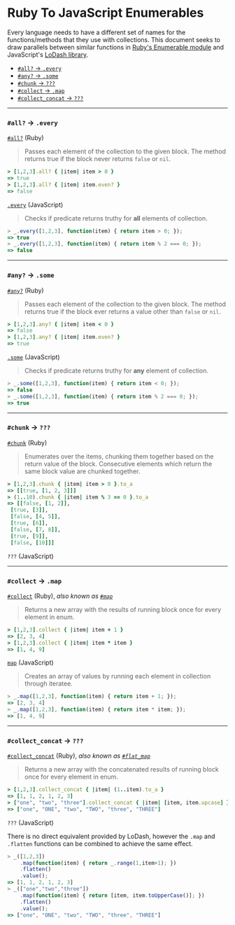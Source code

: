 # Ruby To JavaScript Enumerables

Every language needs to have a different set of names for the
functions/methods that they use with collections. This document seeks to
draw parallels between similar functions in [Ruby's Enumerable
module](http://ruby-doc.org/core-2.2.3/Enumerable.html) and JavaScript's
[LoDash library](https://lodash.com/).

- [`#all?` → `.every`](#all--every)
- [`#any?` → `.some`](#any--some)
- [`#chunk` → `???`](#chunk--)
- [`#collect` → `.map`](#collect--map)
- [`#collect_concat` → `???`](#collect_concat--)

---

### `#all?` → `.every`

[`#all?`](http://ruby-doc.org/core-2.2.3/Enumerable.html#method-i-all-3F) (Ruby)

> Passes each element of the collection to the given block. The method
> returns true if the block never returns `false` or `nil`.

```ruby
> [1,2,3].all? { |item| item > 0 }
=> true
> [1,2,3].all? { |item| item.even? }
=> false
```

[`.every`](https://lodash.com/docs#every) (JavaScript)

> Checks if predicate returns truthy for **all** elements of collection.

```javascript
> _.every([1,2,3], function(item) { return item > 0; });
=> true
> _.every([1,2,3], function(item) { return item % 2 === 0; });
=> false
```

---

### `#any?` → `.some`

[`#any?`](http://ruby-doc.org/core-2.2.3/Enumerable.html#method-i-any-3F)
(Ruby)

> Passes each element of the collection to the given block. The method
> returns true if the block ever returns a value other than `false` or `nil`.

```ruby
> [1,2,3].any? { |item| item < 0 }
=> false
> [1,2,3].any? { |item| item.even? }
=> true
```

[`.some`](https://lodash.com/docs#some) (JavaScript)

> Checks if predicate returns truthy for **any** element of collection.

```javascript
> _.some([1,2,3], function(item) { return item < 0; });
=> false
> _.some([1,2,3], function(item) { return item % 2 === 0; });
=> true
```

---

### `#chunk` → `???`

[`#chunk`](http://ruby-doc.org/core-2.2.3/Enumerable.html#method-i-chunk)
(Ruby)

> Enumerates over the items, chunking them together based on the return
> value of the block. Consecutive elements which return the same block
> value are chunked together.

```ruby
> [1,2,3].chunk { |item| item > 0 }.to_a
=> [[true, [1, 2, 3]]]
> (1..10).chunk { |item| item % 3 == 0 }.to_a
=> [[false, [1, 2]],
 [true, [3]],
 [false, [4, 5]],
 [true, [6]],
 [false, [7, 8]],
 [true, [9]],
 [false, [10]]]
```

`???` (JavaScript)

---

### `#collect` → `.map`

[`#collect`](http://ruby-doc.org/core-2.2.3/Enumerable.html#method-i-collect)
(Ruby),
*also known as
[`#map`](http://ruby-doc.org/core-2.2.3/Enumerable.html#method-i-map)*

> Returns a new array with the results of running block once for every
> element in enum.

```ruby
> [1,2,3].collect { |item| item + 1 }
=> [2, 3, 4]
> [1,2,3].collect { |item| item * item }
=> [1, 4, 9]
```

[`map`](https://lodash.com/docs#map) (JavaScript)

> Creates an array of values by running each element in collection through
> iteratee.

```javascript
> _.map([1,2,3], function(item) { return item + 1; });
=> [2, 3, 4]
> _.map([1,2,3], function(item) { return item * item; });
=> [1, 4, 9]
```

---

### `#collect_concat` → `???`

[`#collect_concat`](http://ruby-doc.org/core-2.2.3/Enumerable.html#method-i-collect_concat) (Ruby),
*also known as
[`#flat_map`](http://ruby-doc.org/core-2.2.3/Enumerable.html#method-i-flat_map)*

> Returns a new array with the concatenated results of running block once
> for every element in enum.

```ruby
> [1,2,3].collect_concat { |item| (1..item).to_a }
=> [1, 1, 2, 1, 2, 3]
> ["one", "two", "three"].collect_concat { |item| [item, item.upcase] }
=> ["one", "ONE", "two", "TWO", "three", "THREE"]
```

`???` (JavaScript)

There is no direct equivalent provided by LoDash, however the `.map` and
`.flatten` functions can be combined to achieve the same effect.

```javascript
> _([1,2,3])
    .map(function(item) { return _.range(1,item+1); })
    .flatten()
    .value();
=> [1, 1, 2, 1, 2, 3]
> _(["one","two","three"])
    .map(function(item) { return [item, item.toUpperCase()]; })
    .flatten()
    .value();
=> ["one", "ONE", "two", "TWO", "three", "THREE"]
```

